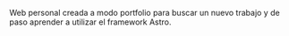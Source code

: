 Web personal creada a modo portfolio para buscar un nuevo trabajo y de paso aprender a utilizar el framework Astro.